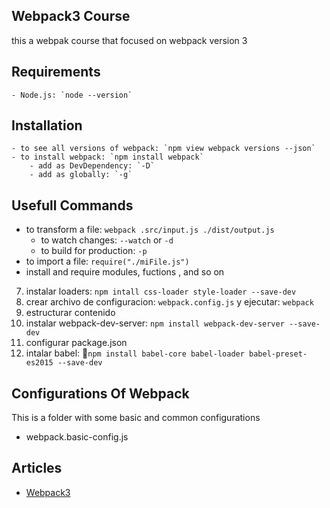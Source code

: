 ## Webpack3 Course
this a webpak course that focused on webpack version 3

## Requirements
	- Node.js: `node --version`

## Installation
	- to see all versions of webpack: `npm view webpack versions --json`
	- to install webpack: `npm install webpack`
		- add as DevDependency: `-D`
		- add as globally: `-g`

## Usefull Commands
  - to transform a file: `webpack .src/input.js ./dist/output.js`
    - to watch changes: `--watch` or `-d`
    - to build for production: `-p`
  - to import a file: `require("./miFile.js")`
  - install and require modules, fuctions , and so on
  7. instalar loaders: `npm intall css-loader style-loader --save-dev`
  8. crear archivo de configuracion: `webpack.config.js` y ejecutar: `webpack`
  9. estructurar contenido
  10. instalar webpack-dev-server: `npm install webpack-dev-server --save-dev`
  11. configurar package.json
  12. intalar babel: `npm install babel-core babel-loader babel-preset-es2015 --save-dev`

## Configurations Of Webpack
This is a folder with some basic and common configurations
  - webpack.basic-config.js

## Articles
- [Webpack3](https://medium.com/webpack/webpack-3-official-release-15fd2dd8f07b)
